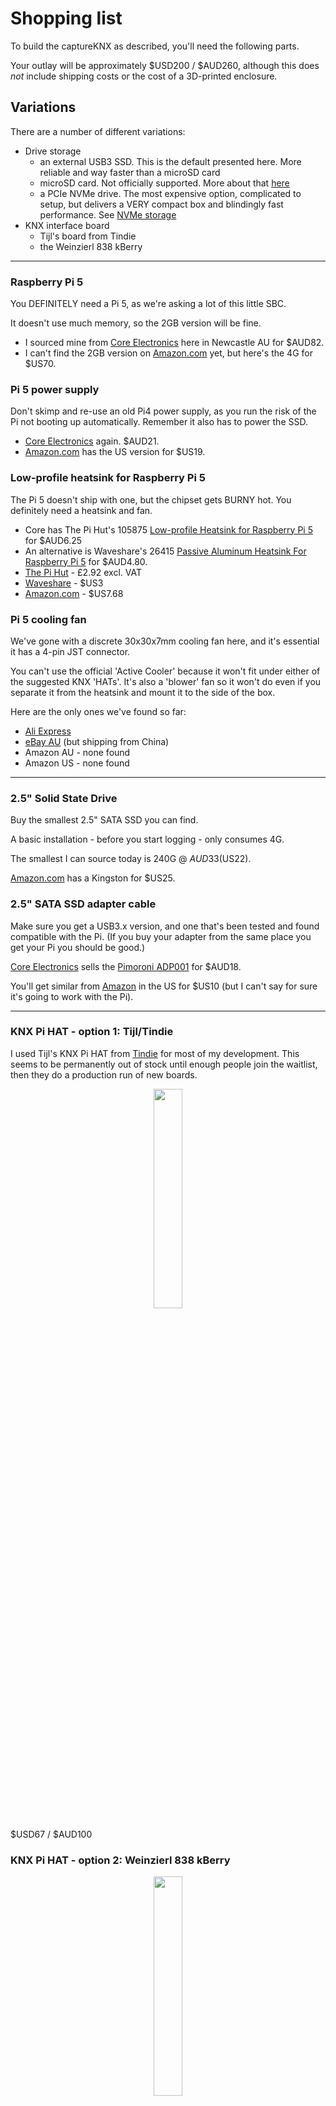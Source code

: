 # Shopping list

To build the captureKNX as described, you'll need the following parts.

Your outlay will be approximately $USD200 / $AUD260, although this does _not_ include shipping costs or the cost of a 3D-printed enclosure.

## Variations

There are a number of different variations:

- Drive storage
  -   an external USB3 SSD. This is the default presented here. More reliable and way faster than a microSD card
  -   microSD card. Not officially supported. More about that [here](/docs/FAQ.md#can-i-build-the-captureKNX-using-a-microsd-card)
  -   a PCIe NVMe drive. The most expensive option, complicated to setup, but delivers a VERY compact box and blindingly fast performance. See [NVMe storage](/docs/advanced-applications.md#nvme-storage)
- KNX interface board
  -  Tijl's board from Tindie
  -  the Weinzierl 838 kBerry

<hr/>

### Raspberry Pi 5

You DEFINITELY need a Pi 5, as we're asking a lot of this little SBC.

It doesn't use much memory, so the 2GB version will be fine.

- I sourced mine from [Core Electronics](https://core-electronics.com.au/raspberry-pi-5-model-b-2gb.html) here in Newcastle AU for $AUD82.
- I can't find the 2GB version on [Amazon.com](https://amzn.to/4e2eQiR) yet, but here's the 4G for $US70.

### Pi 5 power supply

Don't skimp and re-use an old Pi4 power supply, as you run the risk of the Pi not booting up automatically. Remember it also has to power the SSD.

- [Core Electronics](https://core-electronics.com.au/raspberry-pi-5-power-supply-usb-c-pd-27w-white.html) again. $AUD21.
- [Amazon.com](https://amzn.to/3AGWUvP) has the US version for $US19.

### Low-profile heatsink for Raspberry Pi 5

The Pi 5 doesn't ship with one, but the chipset gets BURNY hot. You definitely need a heatsink and fan.

- Core has The Pi Hut's 105875 [Low-profile Heatsink for Raspberry Pi 5](https://core-electronics.com.au/low-profile-heatsink-raspberry-pi-5.html) for $AUD6.25
- An alternative is Waveshare's 26415 [Passive Aluminum Heatsink For Raspberry Pi 5](https://core-electronics.com.au/passive-aluminum-heatsink-for-raspberry-pi-5.html) for $AUD4.80.
- [The Pi Hut](https://thepihut.com/products/low-profile-heatsink-for-raspberry-pi-5) - £2.92 excl. VAT
- [Waveshare](https://www.waveshare.com/pi5-active-cooler-c.htm) - $US3
- [Amazon.com](https://amzn.to/3Y9cSa9) - $US7.68

### Pi 5 cooling fan

We've gone with a discrete 30x30x7mm cooling fan here, and it's essential it has a 4-pin JST connector.

You can't use the official 'Active Cooler' because it won't fit under either of the suggested KNX 'HATs'. It's also a 'blower' fan so it won't do even if you separate it from the heatsink and mount it to the side of the box.

Here are the only ones we've found so far:
* [Ali Express](https://www.aliexpress.com/item/1005006278639024.html)
* [eBay AU](https://www.ebay.com/itm/305302554079) (but shipping from China)
* Amazon AU - none found
* Amazon US - none found

<hr/>

### 2.5" Solid State Drive

Buy the smallest 2.5" SATA SSD you can find.

A basic installation - before you start logging - only consumes 4G.

The smallest I can source today is 240G @ $AUD33 ($US22).

[Amazon.com](https://amzn.to/3YYApg4) has a Kingston for $US25.

### 2.5" SATA SSD adapter cable

Make sure you get a USB3.x version, and one that's been tested and found compatible with the Pi. (If you buy your adapter from the same place you get your Pi you should be good.)

[Core Electronics](https://core-electronics.com.au/pimoroni-sata-hard-drive-to-usb-adapter.html) sells the [Pimoroni ADP001](https://shop.pimoroni.com/products/sata-hard-drive-to-usb-adapter?variant=14241654983) for $AUD18.

You'll get similar from [Amazon](https://amzn.to/3AJnPr3) in the US for $US10 (but I can't say for sure it's going to work with the Pi).

<hr/> 

### KNX Pi HAT - option 1: Tijl/Tindie

I used Tijl's KNX Pi HAT from [Tindie](https://www.tindie.com/products/cpu20/knx-raspberry-pi-HAT/) for most of my development. This seems to be permanently out of stock until enough people join the waitlist, then they do a production run of new boards.

<p align="center">
  <img src="https://github.com/user-attachments/assets/956aabb9-2975-4a0e-a448-cbec3ba2f691" width="30%">
</p>

$USD67 / $AUD100

### KNX Pi HAT - option 2: Weinzierl 838 kBerry

<p align="center">
  <img src="https://github.com/user-attachments/assets/858f8284-b68a-489c-af83-7137fa928886" width="30%">
</p>

The [Weinzierl 838 kBerry](https://weinzierl.de/en/products/knx-baos-modul-838/) is another plugin daughterboard (HAT) for the Pi.

You can get those in Australia, NZ or the UK from [Ivory Egg](https://ivoryegg.com.au/shop/products/weinzierl-weinzierl-knx-baos-module-838-kberry).

$USD123 / $AUD180

<hr/> 

### Raspberry Pi "stackable" header

Both of the above boards sit a little close to the processor of the Pi, and it's going to need some air flow. We used \*TWO\* headers to give enough height.

Core has a [Raspberry Pi Extra-Long Stacking Header (2x20 pins)](https://core-electronics.com.au/stacking-2x20.html) [NB: untested] for $AUD2.40, and the [Pololu-2748 Stackable 0.100″ Female Header: 2x20-pin, Straight](https://core-electronics.com.au/stackable-0-100-female-header-2x20-pin-straight.html) for $4.95. ([Pololu link](https://www.pololu.com/product/2748))


### Mounting screws and spacers - Tijl HAT

The Pi HAT from Tindie needs to be screwed to the Pi, and this pair of boards then slot into the custom housing below.

4 x 5-6mm long M3 machine screws. Mounts the SSD to the case
8 x 5-6mm long M2.5 pan head machine screws. Mounts the Pi to the case and the HAT to the Pi
4 x 21mm long M2.5 female-female threaded spacers

I get my spacers from [Mouser](https://au.mouser.com/c/electromechanical/hardware/standoffs-spacers/?q=m2.5%20spacer&gender=Female%20%2F%20Female&length=21%20mm&material=Aluminum~~Brass%7C~Stainless%20Steel~~Steel&thread%20size=M2.5~~M2.5%20x%200.45&rp=electromechanical%2Fhardware%2Fstandoffs-spacers%7C~Thread%20Size%7C~Gender%7C~Material) or Element14/Farnell - or if you're up for it, you can 3D-print them (see below for a link).

Let's call it $10.

### Mounting screws - Weinzierl HAT

Weinzierl's HAT has no holes for mounting screws, and is instead held in position by lugs in the case and lid.

4 x 5-6mm long M3 machine screws. Mounts the SSD to the case
4 x 5-6mm long M2.5 pan head machine screws (or 4 x 4G self-tappers). Mounts the Pi to the case

Let's call it $10 just to keep the maths even.

### A housing to put it all in

My partner Rocky has designed a case you can print for all this to fit inside. The art is on TODO.

<hr/>
<br>
Note that any Amazon links on this page are Affiliate links. I may earn some recognition if you go there, but you pay no extra for this.

<br>&nbsp;

[Top](#shopping-list)
